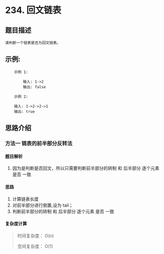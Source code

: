 # 234. 回文链表

## 题目描述

    请判断一个链表是否为回文链表。

## 示例:
```
    示例 1:

        输入: 1->2
        输出: false
      
    示例 2:

    输入: 1->2->2->1
    输出: true
```

## 思路介绍

### 方法一 链表的前半部分反转法

#### 题目解析

1. 因为是判断是否回文，所以只需要判断前半部分的转制 和 后半部分 逐个元素 是否 一致

#### 思路

1. 计算链表长度
2. 对前半部分进行倒置,设为 tail；
3. 判断前半部分的转制 和 后半部分 逐个元素 是否 一致

#### 复杂度计算

> 时间复杂度： O(n)
> 
> 空间复杂度： O(1)

